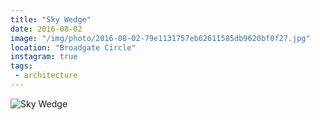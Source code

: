 ```yaml
---
title: "Sky Wedge"
date: 2016-08-02
image: "/img/photo/2016-08-02-79e1131757eb62611585db9620bf0f27.jpg"
location: "Broadgate Circle"
instagram: true
tags:
 - architecture
---
```


![Sky Wedge](/img/photo/2016-08-02-79e1131757eb62611585db9620bf0f27.jpg)
